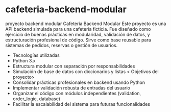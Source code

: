 # cafeteria-backend-modular
proyecto backend modular
Cafetería Backend Modular
Este proyecto es una API backend simulada para una cafetería ficticia. Fue diseñado como ejercicio de buenas prácticas en modularidad, validación de datos, y estructuración profesional de código.
Sirve como base reusable para sistemas de pedidos, reservas o gestión de usuarios.
- Tecnologías utilizadas
- Python 3.x
- Estructura modular con separación por responsabilidades
- Simulación de base de datos con diccionarios y listas
  < Objetivos del proyecto>
- Consolidar prácticas profesionales en backend usando Python
- Implementar validación robusta de entradas del usuario
- Organizar el código con módulos independientes (validation, order_logic, database)
- Facilitar la escalabilidad del sistema para futuras funcionalidades
